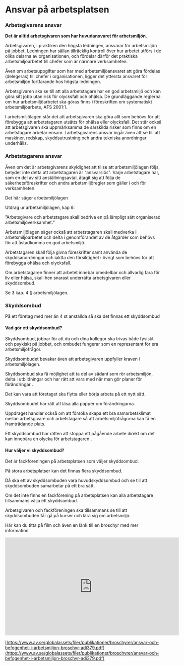 # Ansvar på arbetsplatsen

### Arbetsgivarens ansvar

**Det är alltid arbetsgivaren som har huvudansvaret för arbetsmiljön.**

Arbetsgivaren, i praktiken den högsta ledningen, ansvarar för arbetsmiljön på jobbet. Ledningen har sällan tillräcklig kontroll över hur arbetet utförs i de olika delarna av organisationen, och fördelar därför det praktiska arbetsmiljöarbetet till chefer som är närmare verksamheten.

Även om arbetsuppgifter som har med arbetsmiljöansvaret att göra fördelas (delegeras) till chefer i organisationen, ligger det yttersta ansvaret för arbetsmiljön fortfarande hos högsta ledningen.

  

Arbetsgivaren ska se till att alla arbetstagare har en god arbetsmiljö och kan göra sitt jobb utan risk för olycksfall och ohälsa. De grundläggande reglerna om hur arbetsmiljöarbetet ska göras finns i föreskriften om systematiskt arbetsmiljöarbete, AFS 2001:1.

  

I arbetsmiljölagen står det att arbetsgivaren ska göra allt som behövs för att förebygga att arbetstagaren utsätts för ohälsa eller olycksfall. Det står också att arbetsgivaren ska uppmärksamma de särskilda risker som finns om en arbetstagare arbetar ensam. I arbetsgivarens ansvar ingår även att se till att maskiner, redskap, skyddsutrustning och andra tekniska anordningar underhålls.
  

### Arbetstagarens ansvar

Även om det är arbetsgivarens skyldighet att tillse att arbetsmiljölagen följs, betyder inte detta att arbetstagaren är "ansvarslös". Varje arbetstagare har, som en del av sitt anställningsavtal, åtagit sig att följa de säkerhetsföreskrifter och andra arbetsmiljöregler som gäller i och för verksamheten.

  

Det här säger arbetsmiljölagen

Utdrag ur arbetsmiljölagen, kap 6:

  

”Arbetsgivare och arbetstagare skall bedriva en på lämpligt sätt organiserad arbetsmiljöverksamhet.”

  

Arbetsmiljölagen säger också att arbetstagaren skall medverka i arbetsmiljöarbetet och delta i genomförandet av de åtgärder som behövs för att åstadkomma en god arbetsmiljö.

Arbetstagaren skall följa givna föreskrifter samt använda de skyddsanordningar och iaktta den försiktighet i övrigt som behövs för att förebygga ohälsa och olycksfall.

Om arbetstagaren finner att arbetet innebär omedelbar och allvarlig fara för liv eller hälsa, skall hen snarast underrätta arbetsgivaren eller skyddsombud.

Se 3 kap. 4 § arbetsmiljölagen.

  

### Skyddsombud

På ett företag med mer än 4 st anställda så ska det finnas ett skyddsombud

  

#### Vad gör ett skyddsombud?

Skyddsombud, jobbar för att du och dina kollegor ska trivas både fysiskt och psykiskt på jobbet, och ombudet fungerar som en representant för era arbetsmiljöfrågor.

Skyddsombudet bevakar även att arbetsgivaren uppfyller kraven i arbetsmiljölagen.

Skyddsombud ska få möjlighet att ta del av sådant som rör arbetsmiljön, delta i utbildningar och har rätt att vara med när man gör planer för förändringar .

Det kan vara att företaget ska flytta eller börja arbeta på ett nytt sätt.

Skyddsombudet har rätt att läsa alla papper om förändringarna.

Uppdraget handlar också om att försöka skapa ett bra samarbetsklimat mellan arbetsgivare och arbetstagare så att arbetsmiljöfrågorna kan få en framträdande plats.

Ett skyddsombud har rätten att stoppa ett pågående arbete direkt om det kan innebära en olycka för arbetstagaren .

  
#### Hur väljer vi skyddsombud?

Det är fackföreningen på arbetsplatsen som väljer skyddsombud.

På stora arbetsplatser kan det finnas flera skyddsombud.

Då ska ett av skyddsombuden vara huvudskyddsombud och se till att skyddsombuden samarbetar på ett bra sätt.

  

Om det inte finns en fackförening på arbetsplatsen kan alla arbetstagare tillsammans välja ett skyddsombud.

Arbetsgivaren och fackföreningen ska tillsammans se till att skyddsombuden får gå på kurser och lära sig om arbetsmiljö.

Här kan du titta på film och även en länk till en broschyr med mer information

  

<div  class="videoWrapper">

<iframe width="560" height="315" src="https://www.youtube-nocookie.com/embed/PZHeceDOUCI" frameborder="0" allow="accelerometer; autoplay; encrypted-media; gyroscope; picture-in-picture" allowfullscreen></iframe>

</div>
  
  

[https://www.av.se/globalassets/filer/publikationer/broschyrer/ansvar-och-befogenhet-i-arbetsmiljon-broschyr-adi379.pdf](https://www.av.se/globalassets/filer/publikationer/broschyrer/ansvar-och-befogenhet-i-arbetsmiljon-broschyr-adi379.pdf)

